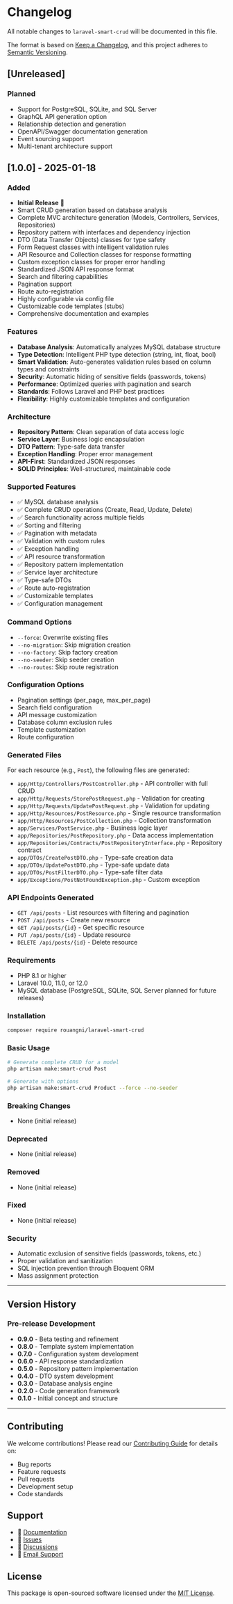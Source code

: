 # Changelog

All notable changes to `laravel-smart-crud` will be documented in this file.

The format is based on [Keep a Changelog](https://keepachangelog.com/en/1.0.0/),
and this project adheres to [Semantic Versioning](https://semver.org/spec/v2.0.0.html).

## [Unreleased]

### Planned

- Support for PostgreSQL, SQLite, and SQL Server
- GraphQL API generation option
- Relationship detection and generation
- OpenAPI/Swagger documentation generation
- Event sourcing support
- Multi-tenant architecture support

## [1.0.0] - 2025-01-18

### Added

- **Initial Release** 🎉
- Smart CRUD generation based on database analysis
- Complete MVC architecture generation (Models, Controllers, Services, Repositories)
- Repository pattern with interfaces and dependency injection
- DTO (Data Transfer Objects) classes for type safety
- Form Request classes with intelligent validation rules
- API Resource and Collection classes for response formatting
- Custom exception classes for proper error handling
- Standardized JSON API response format
- Search and filtering capabilities
- Pagination support
- Route auto-registration
- Highly configurable via config file
- Customizable code templates (stubs)
- Comprehensive documentation and examples

### Features

- **Database Analysis**: Automatically analyzes MySQL database structure
- **Type Detection**: Intelligent PHP type detection (string, int, float, bool)
- **Smart Validation**: Auto-generates validation rules based on column types and constraints
- **Security**: Automatic hiding of sensitive fields (passwords, tokens)
- **Performance**: Optimized queries with pagination and search
- **Standards**: Follows Laravel and PHP best practices
- **Flexibility**: Highly customizable templates and configuration

### Architecture

- **Repository Pattern**: Clean separation of data access logic
- **Service Layer**: Business logic encapsulation
- **DTO Pattern**: Type-safe data transfer
- **Exception Handling**: Proper error management
- **API-First**: Standardized JSON responses
- **SOLID Principles**: Well-structured, maintainable code

### Supported Features

- ✅ MySQL database analysis
- ✅ Complete CRUD operations (Create, Read, Update, Delete)
- ✅ Search functionality across multiple fields
- ✅ Sorting and filtering
- ✅ Pagination with metadata
- ✅ Validation with custom rules
- ✅ Exception handling
- ✅ API resource transformation
- ✅ Repository pattern implementation
- ✅ Service layer architecture
- ✅ Type-safe DTOs
- ✅ Route auto-registration
- ✅ Customizable templates
- ✅ Configuration management

### Command Options

- `--force`: Overwrite existing files
- `--no-migration`: Skip migration creation
- `--no-factory`: Skip factory creation
- `--no-seeder`: Skip seeder creation
- `--no-routes`: Skip route registration

### Configuration Options

- Pagination settings (per_page, max_per_page)
- Search field configuration
- API message customization
- Database column exclusion rules
- Template customization
- Route configuration

### Generated Files

For each resource (e.g., `Post`), the following files are generated:

- `app/Http/Controllers/PostController.php` - API controller with full CRUD
- `app/Http/Requests/StorePostRequest.php` - Validation for creating
- `app/Http/Requests/UpdatePostRequest.php` - Validation for updating
- `app/Http/Resources/PostResource.php` - Single resource transformation
- `app/Http/Resources/PostCollection.php` - Collection transformation
- `app/Services/PostService.php` - Business logic layer
- `app/Repositories/PostRepository.php` - Data access implementation
- `app/Repositories/Contracts/PostRepositoryInterface.php` - Repository contract
- `app/DTOs/CreatePostDTO.php` - Type-safe creation data
- `app/DTOs/UpdatePostDTO.php` - Type-safe update data
- `app/DTOs/PostFilterDTO.php` - Type-safe filter data
- `app/Exceptions/PostNotFoundException.php` - Custom exception

### API Endpoints Generated

- `GET /api/posts` - List resources with filtering and pagination
- `POST /api/posts` - Create new resource
- `GET /api/posts/{id}` - Get specific resource
- `PUT /api/posts/{id}` - Update resource
- `DELETE /api/posts/{id}` - Delete resource

### Requirements

- PHP 8.1 or higher
- Laravel 10.0, 11.0, or 12.0
- MySQL database (PostgreSQL, SQLite, SQL Server planned for future releases)

### Installation

```bash
composer require rouangni/laravel-smart-crud
```

### Basic Usage

```bash
# Generate complete CRUD for a model
php artisan make:smart-crud Post

# Generate with options
php artisan make:smart-crud Product --force --no-seeder
```

### Breaking Changes

- None (initial release)

### Deprecated

- None (initial release)

### Removed

- None (initial release)

### Fixed

- None (initial release)

### Security

- Automatic exclusion of sensitive fields (passwords, tokens, etc.)
- Proper validation and sanitization
- SQL injection prevention through Eloquent ORM
- Mass assignment protection

---

## Version History

### Pre-release Development

- **0.9.0** - Beta testing and refinement
- **0.8.0** - Template system implementation
- **0.7.0** - Configuration system development
- **0.6.0** - API response standardization
- **0.5.0** - Repository pattern implementation
- **0.4.0** - DTO system development
- **0.3.0** - Database analysis engine
- **0.2.0** - Code generation framework
- **0.1.0** - Initial concept and structure

---

## Contributing

We welcome contributions! Please read our [Contributing Guide](CONTRIBUTING.md) for details on:

- Bug reports
- Feature requests
- Pull requests
- Development setup
- Code standards

## Support

- 📖 [Documentation](README.md)
- 🐛 [Issues](https://github.com/rouangni/laravel-smart-crud/issues)
- 💬 [Discussions](https://github.com/rouangni/laravel-smart-crud/discussions)
- 📧 [Email Support](mailto:support@rouangni.com)

## License

This package is open-sourced software licensed under the [MIT License](LICENSE).
